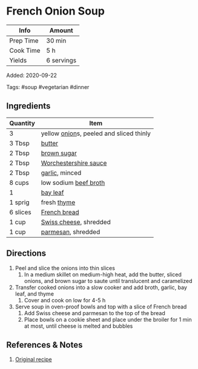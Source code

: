 # French Onion Soup

| Info      | Amount     |
| --------- | ---------- |
| Prep Time | 30 min     |
| Cook Time | 5 h        |
| Yields    | 6 servings |

Added: 2020-09-22

Tags: #soup #vegetarian #dinner

## Ingredients

| Quantity | Item                                                                |
| -------- | ------------------------------------------------------------------- |
| 3        | yellow [onion](../_ingredients/onion.md)s, peeled and sliced thinly |
| 3 Tbsp   | [butter](../_ingredients/butter.md)                                 |
| 2 Tbsp   | [brown sugar](../_ingredients/brown%20sugar.md)                     |
| 2 Tbsp   | [Worchestershire sauce](../_ingredients/worchestershire%20sauce.md) |
| 2 Tbsp   | [garlic](../_ingredients/garlic.md), minced                         |
| 8 cups   | low sodium [beef broth](../_ingredients/beef%20broth.md)            |
| 1        | [bay leaf](../_ingredients/bay%20leaf.md)                           |
| 1 sprig  | fresh [thyme](../_ingredients/thyme.md)                             |
| 6 slices | [French bread](../_ingredients/french%20bread.md)                   |
| 1 cup    | [Swiss cheese](../_ingredients/swiss%20cheese.md), shredded         |
| 1 cup    | [parmesan](../_ingredients/parmesan.md), shredded                   |

## Directions

1. Peel and slice the onions into thin slices
    1. In a medium skillet on medium-high heat, add the butter, sliced onions, and brown sugar to saute until translucent and caramelized
2. Transfer cooked onions into a slow cooker and add broth, garlic, bay leaf, and thyme
    1. Cover and cook on low for 4-5 h
3. Serve soup in oven-proof bowls and top with a slice of French bread
    1. Add Swiss cheese and parmesan to the top of the bread
    2. Place bowls on a cookie sheet and place under the broiler for 1 min at most, until cheese is melted and bubbles

## References & Notes

1. [Original recipe](https://crockpotladies.com/wp-content/plugins/wp-ultimate-recipe-premium/core/templates/print.php)

